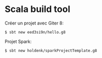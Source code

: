 # Scala build tool

Créer un projet avec Giter 8:

    $ sbt new eed3si9n/hello.g8
    
Projet Spark:

    $ sbt new holdenk/sparkProjectTemplate.g8